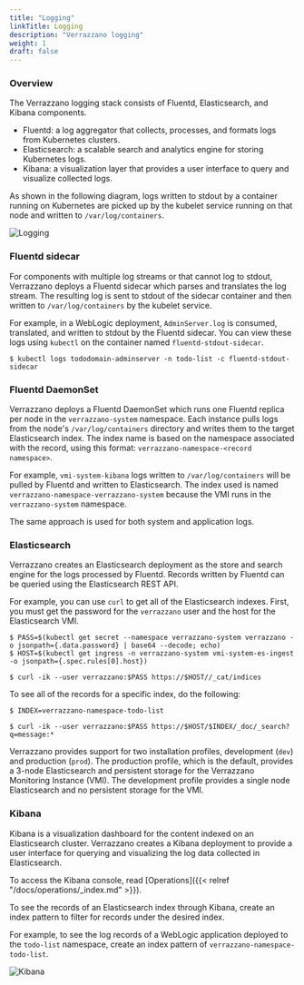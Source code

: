 ```yaml
---
title: "Logging"
linkTitle: Logging
description: "Verrazzano logging"
weight: 1
draft: false
---
```


### Overview

The Verrazzano logging stack consists of Fluentd, Elasticsearch, and Kibana components.

* Fluentd: a log aggregator that collects, processes, and formats logs from Kubernetes clusters.
* Elasticsearch: a scalable search and analytics engine for storing Kubernetes logs.
* Kibana: a visualization layer that provides a user interface to query and visualize collected logs.

As shown in the following diagram, logs written to stdout by a container running on Kubernetes are picked up by the kubelet service running on that node and written to `/var/log/containers`.

![Logging](../../../images/logging.png)


### Fluentd sidecar
For components with multiple log streams or that cannot log to stdout, Verrazzano deploys a Fluentd sidecar which parses and translates the log stream.  The resulting log is sent to stdout of the sidecar container and then written to `/var/log/containers` by the kubelet service.

For example, in a WebLogic deployment, `AdminServer.log` is consumed, translated, and written to stdout by the Fluentd sidecar.  You can view these logs using `kubectl` on the container named `fluentd-stdout-sidecar`.
 ```shell
$ kubectl logs tododomain-adminserver -n todo-list -c fluentd-stdout-sidecar
```

### Fluentd DaemonSet
Verrazzano deploys a Fluentd DaemonSet which runs one Fluentd replica per node in the `verrazzano-system` namespace.
Each instance pulls logs from the node's `/var/log/containers` directory and writes them to the target Elasticsearch index.  The index name is based on the namespace associated with the record, using this format: `verrazzano-namespace-<record namespace>`.

For example, `vmi-system-kibana` logs written to `/var/log/containers` will be pulled by Fluentd and written to Elasticsearch.  The index used is named `verrazzano-namespace-verrazzano-system` because the VMI runs in the `verrazzano-system` namespace.

The same approach is used for both system and application logs.
### Elasticsearch
Verrazzano creates an Elasticsearch deployment as the store and search engine for the logs processed by Fluentd.  Records written by Fluentd can be queried using the Elasticsearch REST API.

For example, you can use `curl` to get all of the Elasticsearch indexes. First, you must get the password for the `verrazzano` user and the host for the Elasticsearch VMI.
```shell
$ PASS=$(kubectl get secret --namespace verrazzano-system verrazzano -o jsonpath={.data.password} | base64 --decode; echo)
$ HOST=$(kubectl get ingress -n verrazzano-system vmi-system-es-ingest -o jsonpath={.spec.rules[0].host})

$ curl -ik --user verrazzano:$PASS https://$HOST//_cat/indices
```

To see all of the records for a specific index, do the following:
```shell
$ INDEX=verrazzano-namespace-todo-list

$ curl -ik --user verrazzano:$PASS https://$HOST/$INDEX/_doc/_search?q=message:*
```

Verrazzano provides support for two installation profiles, development (`dev`) and production (`prod`). The production profile, which is the default, provides a 3-node Elasticsearch and persistent storage for the Verrazzano Monitoring Instance (VMI). The development profile provides a single node Elasticsearch and no persistent storage for the VMI.
### Kibana
Kibana is a visualization dashboard for the content indexed on an Elasticsearch cluster.  Verrazzano creates a Kibana deployment to provide a user interface for querying and visualizing the log data collected in Elasticsearch.

To access the Kibana console, read [Operations]({{< relref "/docs/operations/_index.md" >}}).

To see the records of an Elasticsearch index through Kibana, create an index pattern to filter for records under the desired index.  

For example, to see the log records of a WebLogic application deployed to the `todo-list` namespace, create an index pattern of `verrazzano-namespace-todo-list`.

![Kibana](../../../images/kibana.png)
